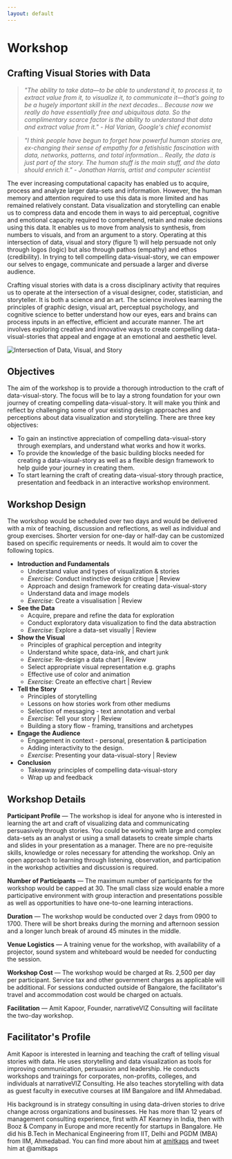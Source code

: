 ```yaml
---
layout: default
---
```


# Workshop

## Crafting Visual Stories with Data

> *"The ability to take data—to be able to understand it, to process it, to extract value from it, to visualize it, to communicate it—that’s going to be a hugely important skill in the next decades... Because now we really do have essentially free and ubiquitous data. So the complimentary scarce factor is the ability to understand that data and extract value from it." - Hal Varian, Google's chief economist*

> *"I think people have begun to forget how powerful human stories are, ex-changing their sense of empathy for a fetishistic fascination with data, networks, patterns, and total information... Really, the data is just part of the story. The human stuff is the main stuff, and the data should enrich it." - Jonathan Harris, artist and computer scientist*


The ever increasing computational capacity has enabled us to acquire, process and analyze larger data-sets and information. However, the human memory and attention required to use this data is more limited and has remained relatively constant. Data visualization and storytelling can enable us to compress data and encode them in ways to aid perceptual, cognitive and emotional capacity required to comprehend, retain and make decisions using this data. It enables us to move from analysis to synthesis, from numbers to visuals, and from an argument to a story. Operating at this intersection of data, visual and story (figure 1) will help persuade not only through logos (logic) but also through pathos (empathy) and ethos (credibility). In trying to tell compelling data-visual-story, we can empower our selves to engage, communicate and persuade a larger and diverse audience. 

Crafting visual stories with data is a cross disciplinary activity that requires us to operate at the intersection of a visual designer, coder, statistician, and storyteller. It is both a science and an art. The science involves learning the principles of graphic design, visual art, perceptual psychology, and cognitive science to better understand how our eyes, ears and brains can process inputs in an effective, efficient and accurate manner. The art involves exploring creative and innovative ways to create compelling data-visual-stories that appeal and engage at an emotional and aesthetic level.

![Intersection of Data, Visual, and Story](../assets/img/data_story_visual.png)

## Objectives

The aim of the workshop is to provide a thorough introduction to the craft of data-visual-story. The focus will be to lay a strong foundation for your own journey of creating compelling data-visual-story. It will make you think and reflect by challenging some of your existing design approaches and perceptions about data visualization and storytelling. There are three key objectives: 

* To gain an instinctive appreciation of compelling data-visual-story through exemplars, and understand what works and how it works.
* To provide the knowledge of the basic building blocks needed for creating a data-visual-story as well as a flexible design framework to help guide your journey in creating them.
* To start learning the craft of creating data-visual-story through practice, presentation and feedback in an interactive workshop environment.

## Workshop Design

The workshop would be scheduled over two days and would be delivered with a mix of teaching, discussion and reflections, as well as individual and group exercises. Shorter version for one-day or half-day can be customized based on specific requirements or needs. It would aim to cover the following topics. 

* **Introduction and Fundamentals**
	- Understand value and types of visualization & stories 
	- *Exercise*: Conduct instinctive design critique | Review
	- Approach and design framework for creating data-visual-story
	- Understand data and image models
	- *Exercise*: Create a visualisation | Review
* **See the Data**
	- Acquire, prepare and refine the data for exploration
	- Conduct exploratory data visualization to find the data abstraction
	- *Exercise*: Explore a data-set visually | Review
* **Show the Visual**
	- Principles of graphical perception and integrity
	- Understand white space, data-ink, and chart junk
	- *Exercise*: Re-design a data chart | Review
	- Select appropriate visual representation e.g. graphs 
	- Effective use of color and animation
	- *Exercise*: Create an effective chart | Review 
* **Tell the Story**
	- Principles of storytelling 
	- Lessons on how stories work from other mediums
	- Selection of messaging - text annotation and verbal
	- *Exercise*: Tell your story | Review
	- Building a story flow - framing, transitions and archetypes
* **Engage the Audience**
	- Engagement in context - personal, presentation & participation 
	- Adding interactivity to the design.
	- *Exercise*: Presenting your data-visual-story | Review
* **Conclusion**
	- Takeaway principles of compelling data-visual-story
	- Wrap up and feedback


## Workshop Details
**Participant Profile** — The workshop is ideal for anyone who is interested in learning the art and craft of visualizing data and communicating persuasively through stories. You could be working with large and complex data-sets as an analyst or using a small datasets to create simple charts and slides in your presentation as a manager. There are no pre-requisite skills, knowledge or roles necessary for attending the workshop. Only an open approach to learning through listening, observation, and participation in the workshop activities and discussion is required.

**Number of Participants** —  The maximum number of participants for the workshop would be capped at 30. The small class size would enable a more participative environment with group interaction and presentations possible as well as opportunities to have one-to-one learning interactions. 

**Duration** — The workshop would be conducted over 2 days from 0900 to 1700. There will be short breaks during the morning and afternoon session and a longer lunch break of around 45 minutes in the middle.	

**Venue Logistics** — A training venue for the workshop, with availability of a projector, sound system and whiteboard would be needed for conducting the session.

**Workshop Cost** — The workshop would be charged at Rs. 2,500 per day per participant. Service tax and other government charges as applicable will be additional. For sessions conducted outside of Bangalore, the facilitator's travel and accommodation cost would be charged on actuals.
 
**Facilitation** — Amit Kapoor, Founder, narrativeVIZ Consulting will facilitate the two-day workshop. 


## Facilitator's Profile
Amit Kapoor is interested in learning and teaching the craft of telling visual stories with data. He uses storytelling and data visualization as tools for improving communication, persuasion and leadership. He conducts workshops and trainings for corporates, non-profits, colleges, and individuals at narrativeVIZ Consulting. He also teaches storytelling with data as guest faculty in executive courses at IIM Bangalore and IIM Ahmedabad. 

His background is in strategy consulting in using data-driven stories to drive change across organizations and businesses. He has more than 12 years of management consulting experience, first with AT Kearney in India, then with Booz & Company in Europe and more recently for startups in Bangalore. He did his B.Tech in Mechanical Engineering from IIT, Delhi and PGDM (MBA) from IIM, Ahmedabad. You can find more about him at [amitkaps](http://amitkaps.com) and tweet him at @amitkaps
